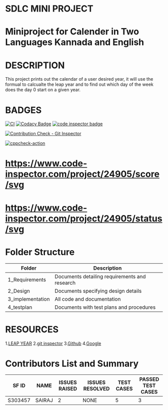 # SDLC MINI PROJECT

# Miniproject for Calender in Two Languages Kannada and English

# DESCRIPTION

This project prints out the calendar of a user desired year, it will use the formual to calcualte the leap year and to find out which day of the week does the day 0 start on a given year.

# BADGES

[![CI](https://github.com/SAIRAJL/Miniproject/actions/workflows/main.yml/badge.svg)](https://github.com/SAIRAJL/Miniproject/actions/workflows/main.yml)
[![Codacy Badge](https://app.codacy.com/project/badge/Grade/9be013cdccbf44d9b30a80083b2b299a)](https://www.codacy.com/gh/SAIRAJL/Miniproject/dashboard?utm_source=github.com&amp;utm_medium=referral&amp;utm_content=SAIRAJL/Miniproject&amp;utm_campaign=Badge_Grade)
<a href="https://frontend.code-inspector.com/public/user/github/SAIRAJL">
   <img src="https://code-inspector.com/public/badge/user/github/SAIRAJL?style=light" alt="code inspector badge" />
</a>

[![Contribution Check - Git Inspector](https://github.com/SAIRAJL/Miniproject/actions/workflows/gitinspector.yml/badge.svg)](https://github.com/SAIRAJL/Miniproject/actions/workflows/gitinspector.yml)

[![cppcheck-action](https://github.com/SAIRAJL/Miniproject/actions/workflows/cppcheck.yml/badge.svg)](https://github.com/SAIRAJL/Miniproject/actions/workflows/cppcheck.yml)

#  https://www.code-inspector.com/project/24905/score/svg

 # https://www.code-inspector.com/project/24905/status/svg

# Folder Structure
|  Folder| Description|
|---|---|
|1_Requirements|Documents detailing requirements and research|
|2_Design|	Documents specifying design details|
|3_implementation|	All code and documentation|
|4_testplan|Documents with test plans and procedures|

# RESOURCES
1.[LEAP YEAR]( https://www.timeanddate.com/date/leapyear.html)
2.[git inspector](https://github.com/ejwa/gitinspector)
3.[Github](https://github.com/)
4.[Google](www.google.com)
# Contributors List and Summary

| SF ID| NAME| ISSUES RAISED|ISSUES RESOLVED|TEST CASES|PASSED TEST CASES|
|---|---|---|---|---|---|
|S303457|SAIRAJ|2|NONE|5|3|






